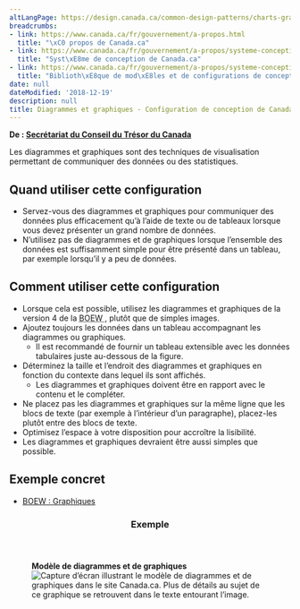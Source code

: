 ```yaml
---
altLangPage: https://design.canada.ca/common-design-patterns/charts-graphs.html
breadcrumbs:
- link: https://www.canada.ca/fr/gouvernement/a-propos.html
  title: "\xC0 propos de Canada.ca"
- link: https://www.canada.ca/fr/gouvernement/a-propos/systeme-conception.html
  title: "Syst\xE8me de conception de Canada.ca"
- link: https://www.canada.ca/fr/gouvernement/a-propos/systeme-conception/bibliotheque-modeles.html
  title: "Biblioth\xE8que de mod\xE8les et de configurations de conception"
date: null
dateModified: '2018-12-19'
description: null
title: Diagrammes et graphiques - Configuration de conception de Canada.ca
---
```



<p class="gc-byline">
 <strong>
  De :
  <a href="https://www.canada.ca/fr/secretariat-conseil-tresor.html">
   Secrétariat du Conseil du Trésor du Canada
  </a>
 </strong>
</p>

<section>
 <p>
  Les diagrammes et graphiques sont des techniques de visualisation permettant de communiquer des données ou des statistiques.
 </p>
 <section>
  <h2>
   Quand utiliser cette configuration
  </h2>
  <ul>
   <li>
    Servez-vous des diagrammes et graphiques pour communiquer des données plus efficacement qu’à l’aide de texte ou de tableaux lorsque vous devez présenter un grand nombre de données.
   </li>
   <li>
    N’utilisez pas de diagrammes et de graphiques lorsque l’ensemble des données est suffisamment simple pour être présenté dans un tableau, par exemple lorsqu’il y a peu de données.
   </li>
  </ul>
 </section>
 <section>
  <h2>
   Comment utiliser cette configuration
  </h2>
  <ul>
   <li>
    Lorsque cela est possible, utilisez les diagrammes et graphiques de la version 4 de la
    <abbr title="Boîte à outils de l’expérience Web">
     BOEW
    </abbr>
    , plutôt que de simples images.
   </li>
   <li>
    Ajoutez toujours les données dans un tableau accompagnant les diagrammes ou graphiques.
    <ul>
     <li>
      Il est recommandé de fournir un tableau extensible avec les données tabulaires juste au-dessous de la figure.
     </li>
    </ul>
   </li>
   <li>
    Déterminez la taille et l’endroit des diagrammes et graphiques en fonction du contexte dans lequel ils sont affichés.
    <ul>
     <li>
      Les diagrammes et graphiques doivent être en rapport avec le contenu et le compléter.
     </li>
    </ul>
   </li>
   <li>
    Ne placez pas les diagrammes et graphiques sur la même ligne que les blocs de texte (par exemple à l’intérieur d’un paragraphe), placez-les plutôt entre des blocs de texte.
   </li>
   <li>
    Optimisez l’espace à votre disposition pour accroître la lisibilité.
   </li>
   <li>
    Les diagrammes et graphiques devraient être aussi simples que possible.
   </li>
  </ul>
 </section>
 <section>
  <h2>
   Exemple concret
  </h2>
  <ul>
   <li>
    <a href="https://wet-boew.github.io/wet-boew/demos/charts/custom-fr.html">
     BOEW : Graphiques
    </a>
   </li>
  </ul>
 </section>
 <section class="panel panel-primary">
  <header class="panel-heading">
   <h3 class="panel-title">
    Exemple
   </h3>
  </header>
  <div class="panel-body">
   <figure class="mrgn-bttm-sm">
    <figcaption class="text-center">
     <b>
      Modèle de diagrammes et de graphiques
     </b>
    </figcaption>
    <img alt="Capture d’écran illustrant le modèle de diagrammes et de graphiques dans le site Canada.ca. Plus de détails au sujet de ce graphique se retrouvent dans le texte entourant l’image." class="img-responsive center-block" src="https://www.canada.ca/content/dam/tbs-sct/images/government-communications/canada-content-style-guide/charts-and-graphs-pattern-fra-02.jpg"/>
   </figure>
  </div>
 </section>
</section>




